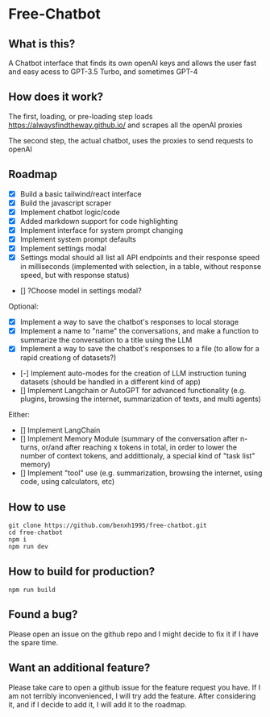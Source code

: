 # Free-Chatbot

## What is this?
A Chatbot interface that finds its own openAI keys and allows the user fast and easy acess to GPT-3.5 Turbo, and sometimes GPT-4

## How does it work?
The first, loading, or pre-loading step loads https://alwaysfindtheway.github.io/ and scrapes all the openAI proxies

The second step, the actual chatbot, uses the proxies to send requests to openAI

## Roadmap
- [x] Build a basic tailwind/react interface
- [x] Build the javascript scraper
- [x] Implement chatbot logic/code
- [x] Added markdown support for code highlighting
- [x] Implement interface for system prompt changing
- [x] Implement system prompt defaults
- [x] Implement settings modal
- [x] Settings modal should all list all API endpoints and their response speed in milliseconds (implemented with selection, in a table, without response speed, but with response status)
- [] ?Choose model in settings modal?

Optional:
- [x] Implement a way to save the chatbot's responses to local storage
- [x] Implement a name to "name" the conversations, and make a function to summarize the conversation to a title using the LLM
- [x] Implement a way to save the chatbot's responses to a file (to allow for a rapid creationg of datasets?)
- [-] Implement auto-modes for the creation of LLM instruction tuning datasets (should be handled in a different kind of app)
- [] Implement Langchain or AutoGPT for advanced functionality (e.g. plugins, browsing the internet, summarization of texts, and multi agents)

Either:
- [] Implement LangChain
- [] Implement Memory Module (summary of the conversation after n-turns, or/and after reaching x tokens in total, in order to lower the number of context tokens, and addittionaly, a special kind of "task list" memory)
- [] Implement "tool" use (e.g. summarization, browsing the internet, using code, using calculators, etc)

## How to use
```
git clone https://github.com/benxh1995/free-chatbot.git
cd free-chatbot
npm i
npm run dev
```

## How to build for production?
```
npm run build
```

## Found a bug?
Please open an issue on the github repo and I might decide to fix it if I have the spare time.

## Want an additional feature?
Please take care to open a github issue for the feature request you have. If I am not terribly inconvenienced, I will try add the feature. After considering it, and if I decide to add it, I will add it to the roadmap.